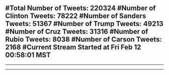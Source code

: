 #Total Number of Tweets: 220324 
#Number of Clinton Tweets: 78222
#Number of Sanders Tweets: 51367
#Number of Trump Tweets: 49213
#Number of Cruz Tweets: 31316
#Number of Rubio Tweets: 8038
#Number of Carson Tweets: 2168
#Current Stream Started at Fri Feb 12 00:58:01 MST
---
---
---
